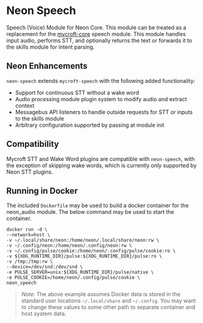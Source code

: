 # Neon Speech
Speech (Voice) Module for Neon Core. This module can be treated as a replacement for the
[mycroft-core](https://github.com/MycroftAI/mycroft-core) speech module. This module handles input audio, performs STT, 
and optionally returns the text or forwards it to the skills module for intent parsing.

## Neon Enhancements
`neon-speech` extends `mycroft-speech` with the following added functionality:
* Support for continuous STT without a wake word
* Audio processing module plugin system to modify audio and extract context
* Messagebus API listeners to handle outside requests for STT or inputs to the skills module
* Arbitrary configuration supported by passing at module init


## Compatibility
Mycroft STT and Wake Word plugins are compatible with `neon-speech`, with the exception of skipping wake words,
which is currently only supported by Neon STT plugins.

## Running in Docker
The included `Dockerfile` may be used to build a docker container for the neon_audio module. The below command may be used
to start the container.

```shell
docker run -d \
--network=host \
-v ~/.local/share/neon:/home/neon/.local/share/neon:rw \
-v ~/.config/neon:/home/neon/.config/neon:rw \
-v ~/.config/pulse/cookie:/home/neon/.config/pulse/cookie:ro \ 
-v ${XDG_RUNTIME_DIR}/pulse:${XDG_RUNTIME_DIR}/pulse:ro \
-v /tmp:/tmp:rw \
--device=/dev/snd:/dev/snd \
-e PULSE_SERVER=unix:${XDG_RUNTIME_DIR}/pulse/native \
-e PULSE_COOKIE=/home/neon/.config/pulse/cookie \
neon_speech
```

>*Note:* The above example assumes Docker data is stored in the standard user locations `~/.local/share` and `~/.config`.
> You may want to change these values to some other path to separate container and host system data.
